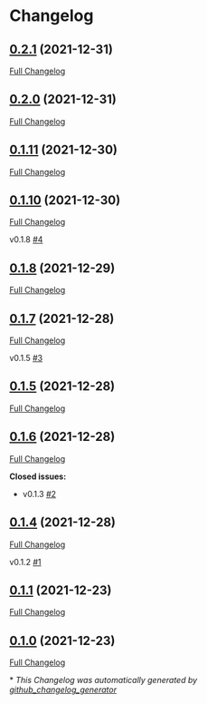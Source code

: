 # Changelog

## [0.2.1](https://github.com/Advtech92/Starry-Tech/tree/0.2.1) (2021-12-31)

[Full Changelog](https://github.com/Advtech92/Starry-Tech/compare/0.2.0...0.2.1)

## [0.2.0](https://github.com/Advtech92/Starry-Tech/tree/0.2.0) (2021-12-31)

[Full Changelog](https://github.com/Advtech92/Starry-Tech/compare/0.1.11...0.2.0)

## [0.1.11](https://github.com/Advtech92/Starry-Tech/tree/0.1.11) (2021-12-30)

[Full Changelog](https://github.com/Advtech92/Starry-Tech/compare/0.1.10...0.1.11)

## [0.1.10](https://github.com/Advtech92/Starry-Tech/tree/0.1.10) (2021-12-30)

[Full Changelog](https://github.com/Advtech92/Starry-Tech/compare/0.1.8...0.1.10)

v0.1.8 [\#4](https://github.com/Advtech92/Starry-Tech/issues/4)

## [0.1.8](https://github.com/Advtech92/Starry-Tech/tree/0.1.8) (2021-12-29)

[Full Changelog](https://github.com/Advtech92/Starry-Tech/compare/0.1.7...0.1.8)

## [0.1.7](https://github.com/Advtech92/Starry-Tech/tree/0.1.7) (2021-12-28)

[Full Changelog](https://github.com/Advtech92/Starry-Tech/compare/0.1.5...0.1.7)

v0.1.5 [\#3](https://github.com/Advtech92/Starry-Tech/issues/3)

## [0.1.5](https://github.com/Advtech92/Starry-Tech/tree/0.1.5) (2021-12-28)

[Full Changelog](https://github.com/Advtech92/Starry-Tech/compare/0.1.6...0.1.5)

## [0.1.6](https://github.com/Advtech92/Starry-Tech/tree/0.1.6) (2021-12-28)

[Full Changelog](https://github.com/Advtech92/Starry-Tech/compare/0.1.4...0.1.6)

**Closed issues:**

- v0.1.3 [\#2](https://github.com/Advtech92/Starry-Tech/issues/2)

## [0.1.4](https://github.com/Advtech92/Starry-Tech/tree/0.1.4) (2021-12-28)

[Full Changelog](https://github.com/Advtech92/Starry-Tech/compare/0.1.1...0.1.4)

v0.1.2 [\#1](https://github.com/Advtech92/Starry-Tech/issues/1)

## [0.1.1](https://github.com/Advtech92/Starry-Tech/tree/0.1.1) (2021-12-23)

[Full Changelog](https://github.com/Advtech92/Starry-Tech/compare/0.1.0...0.1.1)

## [0.1.0](https://github.com/Advtech92/Starry-Tech/tree/0.1.0) (2021-12-23)

[Full Changelog](https://github.com/Advtech92/Starry-Tech/compare/351c4e153e098515d0e713575122fdda8a136687...0.1.0)



\* *This Changelog was automatically generated by [github_changelog_generator](https://github.com/github-changelog-generator/github-changelog-generator)*
